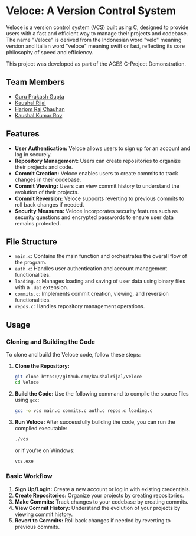 # Veloce: A Version Control System

Veloce is a version control system (VCS) built using C, designed to provide users with a fast and efficient way to manage their projects and codebase. The name "Veloce" is derived from the Indonesian word "velo" meaning version and Italian word "veloce" meaning swift or fast, reflecting its core philosophy of speed and efficiency.

This project was developed as part of the ACES C-Project Demonstration.

## Team Members

- [Guru Prakash Gupta](https://github.com/guptaguruprakash)
- [Kaushal Rijal](https://github.com/kaushalrijal)
- [Hariom Raj Chauhan](https://github.com/HariomRajChauhan)
- [Kaushal Kumar Roy](https://github.com/Prashantt6)


## Features

- **User Authentication:** Veloce allows users to sign up for an account and log in securely.
- **Repository Management:** Users can create repositories to organize their projects and code.
- **Commit Creation:** Veloce enables users to create commits to track changes in their codebase.
- **Commit Viewing:** Users can view commit history to understand the evolution of their projects.
- **Commit Reversion:** Veloce supports reverting to previous commits to roll back changes if needed.
- **Security Measures:** Veloce incorporates security features such as security questions and encrypted passwords to ensure user data remains protected.

## File Structure

- `main.c`: Contains the main function and orchestrates the overall flow of the program.
- `auth.c`: Handles user authentication and account management functionalities.
- `loading.c`: Manages loading and saving of user data using binary files with a `.dat` extension.
- `commits.c`: Implements commit creation, viewing, and reversion functionalities.
- `repos.c`: Handles repository management operations.

## Usage

### Cloning and Building the Code

To clone and build the Veloce code, follow these steps:

1. **Clone the Repository:**

   ```bash
   git clone https://github.com/kaushalrijal/Veloce
   cd Veloce
   ```

2. **Build the Code:**
   Use the following command to compile the source files using `gcc`:

   ```bash
   gcc -o vcs main.c commits.c auth.c repos.c loading.c
   ```

3. **Run Veloce:**
   After successfully building the code, you can run the compiled executable:
   ```bash
   ./vcs
   ```
   or if you're on Windows:
   ```bash
   vcs.exe
   ```

### Basic Workflow

1. **Sign Up/Login:** Create a new account or log in with existing credentials.
2. **Create Repositories:** Organize your projects by creating repositories.
3. **Make Commits:** Track changes to your codebase by creating commits.
4. **View Commit History:** Understand the evolution of your projects by viewing commit history.
5. **Revert to Commits:** Roll back changes if needed by reverting to previous commits.
